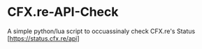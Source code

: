 # CFX.re-API-Check
A simple python/lua script to occuassinaly check CFX.re's Status [https://status.cfx.re/api]
